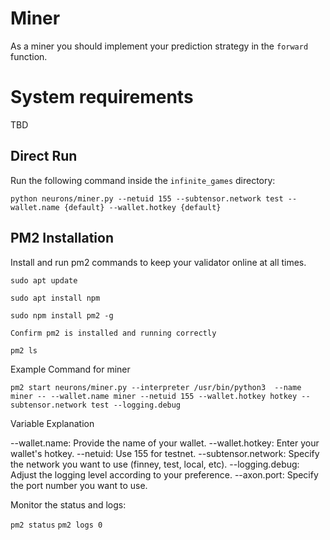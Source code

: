 
# Miner

As a miner you should implement your prediction strategy in the `forward` function.

# System requirements

TBD

## Direct Run 

Run the following command inside the `infinite_games` directory:

`python neurons/miner.py --netuid 155 --subtensor.network test --wallet.name {default} --wallet.hotkey {default}`

## PM2 Installation

Install and run pm2 commands to keep your validator online at all times.


`sudo apt update`

`sudo apt install npm` 

`sudo npm install pm2 -g`

`Confirm pm2 is installed and running correctly`

`pm2 ls`


Example Command for miner

`pm2 start neurons/miner.py --interpreter /usr/bin/python3  --name miner -- --wallet.name miner --netuid 155 --wallet.hotkey hotkey --subtensor.network test --logging.debug`


Variable Explanation

--wallet.name: Provide the name of your wallet.
--wallet.hotkey: Enter your wallet's hotkey.
--netuid: Use 155 for testnet.
--subtensor.network: Specify the network you want to use (finney, test, local, etc).
--logging.debug: Adjust the logging level according to your preference.
--axon.port: Specify the port number you want to use.


Monitor the status and logs:

`pm2 status`
`pm2 logs 0`
